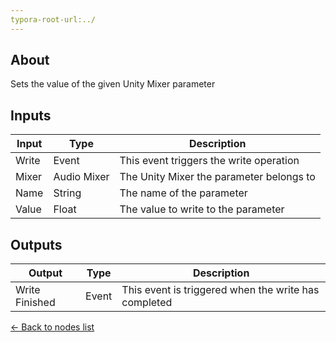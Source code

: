 ```yaml
---
typora-root-url:../
---
```


## About
Sets the value of the given Unity Mixer parameter

## Inputs
Input | Type | Description
------------ | ------|-------
Write | Event | This event triggers the write operation
Mixer | Audio Mixer| The Unity Mixer the parameter belongs to
Name | String | The name of the parameter
Value | Float | The value to write to the parameter

## Outputs
Output | Type| Description
------------ | -------|------
Write Finished | Event | This event is triggered when the write has completed

[<- Back to nodes list](Nodes)
